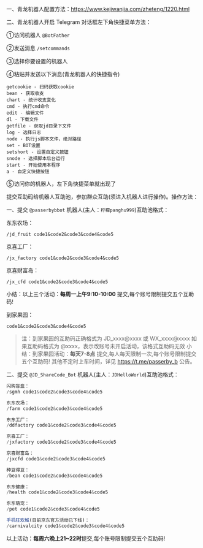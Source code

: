 一、青龙机器人配置方法：https://www.kejiwanjia.com/zheteng/1220.html


二、青龙机器人开启 Telegram 对话框左下角快捷菜单方法：

①访问机器人 `@BotFather`

②发送消息 `/setcommands`

③选择你要设置的机器人

④粘贴并发送以下消息(青龙机器人的快捷指令)

```
getcookie - 扫码获取cookie
bean - 获取收支
chart - 统计收支变化
cmd - 执行cmd命令
edit - 编辑文件
dl - 下载文件
getfile - 获取jd目录下文件
log - 选择日志
node - 执行js脚本文件，绝对路径
set - BOT设置
setshort - 设置自定义按钮
snode - 选择脚本后台运行
start - 开始使用本程序
a - 自定义快捷按钮
```

⑤访问你的机器人，左下角快捷菜单就出现了

提交互助码给机器人互助池，参加群众互助(须进入机器人进行操作)。操作方法：


一、提交 `@passerbybbot` 机器人(主人：`柠檬panghu999`)互助池格式：

东东农场：

```
/jd_fruit code1&code2&code3&code4&code5
```

京喜工厂：

```
/jx_factory code1&code2&code3&code4&code5
```

京喜财富岛：

```
/jx_cfd code1&code2&code3&code4&code5
```

小结：以上三个活动：**每周一上午9:10-10:00** 提交,每个账号限制提交五个互助码!

到家果园：

```
code1&code2&code3&code4&code5
```

> 注：到家果园的互助码正确格式为 JD_xxxx@xxxx 或 WX_xxxx@xxxx
> 如果互助码格式为 @xxxx，表示改账号未开启活动，该格式互助码无效
> 小结：到家果园活动：**每天7-8点** 提交,每人每天限制一次,每个账号限制提交五个互助码!
> 其他不定时上车时间，详见 https://t.me/passerby_b 公告。



二、提交 `@JD_ShareCode_Bot` 机器人(主人：`JDHelloWorld`)互助池格式：

```javascript
闪购盲盒：
/sgmh code1&code2&code3&code4&code5

东东农场：
/farm code1&code2&code3&code4&code5

东东工厂：
/ddfactory code1&code2&code3&code4&code5

京喜工厂：
/jxfactory code1&code2&code3&code4&code5

京喜财富岛：
/jxcfd code1&code2&code3&code4&code5

种豆得豆：
/bean code1&code2&code3&code4&code5

东东健康：
/health code1&code2&code3&code4&code5

东东萌宠：
/pet code1&code2&code3&code4&code5

手机狂欢城(目前京东官方活动已下线)：
/carnivalcity code1&code2&code3&code4&code5
```

以上活动：**每周六晚上21~22时**提交,每个账号限制提交五个互助码!

